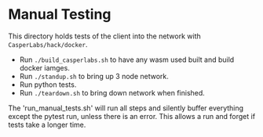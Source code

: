 # Manual Testing

This directory holds tests of the client into the network
with `CasperLabs/hack/docker`.

 - Run `./build_casperlabs.sh` to have any wasm used built and build docker iamges.
 - Run `./standup.sh` to bring up 3 node network.
 - Run python tests.
 - Run `./teardown.sh` to bring down network when finished.

The 'run_manual_tests.sh' will run all steps and silently buffer everything except
the pytest run, unless there is an error.  This allows a run and forget if tests take 
a longer time.